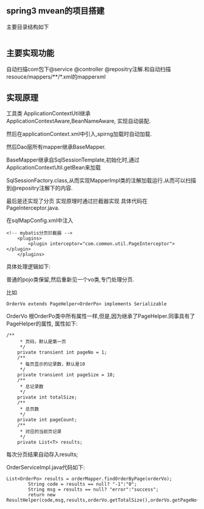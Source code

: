 ## spring3 mvean的项目搭建

主要目录结构如下

![]()



## 主要实现功能

 自动扫描com包下@service @controller @repositry注解.和自动扫描resouce/mappers/**/*.xml的mapperxml




## 实现原理

工具类 ApplicationContextUtil继承ApplicationContextAware,BeanNameAware,
实现自动装配.

然后在applicationContext.xml中引入,spirng加载时自动加载.

然后Dao层所有mapper继承BaseMapper.

BaseMapper继承自SqlSessionTemplate,初始化时,通过ApplicationContextUtil.getBean来加载

SqlSessionFactory.class,从而实现MapperImpl类的注解加载运行.从而可以扫描到@repositry注解下的内容.

最后是还实现了分页
实现原理时通过拦截器实现
具体代码在PageInterceptor.java.

在sqlMapConfig.xml中注入

```
<!-- mybatis分页拦截器 -->
    <plugins>
        <plugin interceptor="com.common.util.PageInterceptor"></plugin>
    </plugins>
```
具体处理逻辑如下:

普通的pojo类保留,然后重新见一个vo类,专门处理分页.

比如
```
OrderVo extends PageHelper<OrderPo> implements Serializable
```

OrderVo 根OrderPo类中所有属性一样,但是,因为继承了PageHelper.同事具有了PageHelper的属性,
属性如下:
```
/**
     * 页码，默认是第一页
     */
    private transient int pageNo = 1;
    /**
     * 每页显示的记录数，默认是10
     */
    private transient int pageSize = 10;
    /**
     * 总记录数
     */
    private int totalSize;
    /**
     * 总页数
     */
    private int pageCount;
    /**
     * 对应的当前页记录
     */
    private List<T> results;
```

每次分页结果自动存入results;

OrderServiceImpl.java代码如下:
```
List<OrderPo> results = orderMapper.findOrderByPage(orderVo);
        String code = results == null? "-1":"0";
        String msg = results == null? "error":"success";
        return new ResultHelper(code,msg,results,orderVo.getTotalSize(),orderVo.getPageNo(),orderVo.getPageSize());

```


